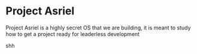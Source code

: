 # Project Asriel
Project Asriel is a highly secret OS that we are building, it is meant to study how to get a project ready for leaderless development

shh